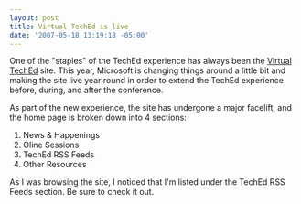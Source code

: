 ```yaml
---
layout: post
title: Virtual TechEd is live
date: '2007-05-18 13:19:18 -05:00'
---
```


One of the "staples" of the TechEd experience has always been the [Virtual TechEd](http://www.virtualteched.com/) site. This year, Microsoft is changing things around a little bit and making the site live year round in order to extend the TechEd experience before, during, and after the conference.

As part of the new experience, the site has undergone a major facelift, and the home page is broken down into 4 sections:

1.  News & Happenings
2.  Oline Sessions
3.  TechEd RSS Feeds
4.  Other Resources 

As I was browsing the site, I noticed that I'm listed under the TechEd RSS Feeds section. Be sure to check it out.
